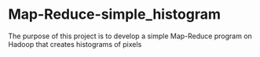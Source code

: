 # Map-Reduce-simple_histogram
The purpose of this project is to develop a simple Map-Reduce program on Hadoop that creates histograms of pixels
